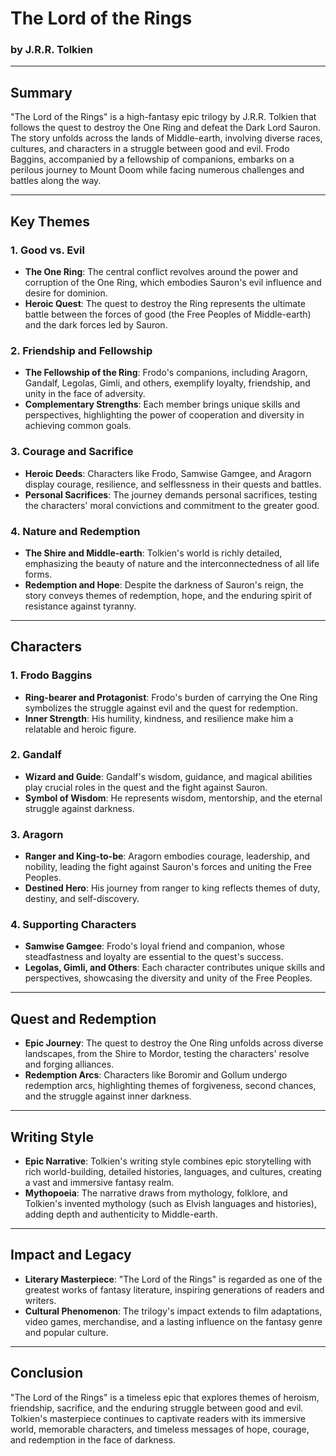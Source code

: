 # The Lord of the Rings

### by J.R.R. Tolkien

---

## Summary

"The Lord of the Rings" is a high-fantasy epic trilogy by J.R.R. Tolkien that follows the quest to destroy the One Ring and defeat the Dark Lord Sauron. The story unfolds across the lands of Middle-earth, involving diverse races, cultures, and characters in a struggle between good and evil. Frodo Baggins, accompanied by a fellowship of companions, embarks on a perilous journey to Mount Doom while facing numerous challenges and battles along the way.

---

## Key Themes

### 1. Good vs. Evil

- **The One Ring**: The central conflict revolves around the power and corruption of the One Ring, which embodies Sauron's evil influence and desire for dominion.
- **Heroic Quest**: The quest to destroy the Ring represents the ultimate battle between the forces of good (the Free Peoples of Middle-earth) and the dark forces led by Sauron.

### 2. Friendship and Fellowship

- **The Fellowship of the Ring**: Frodo's companions, including Aragorn, Gandalf, Legolas, Gimli, and others, exemplify loyalty, friendship, and unity in the face of adversity.
- **Complementary Strengths**: Each member brings unique skills and perspectives, highlighting the power of cooperation and diversity in achieving common goals.

### 3. Courage and Sacrifice

- **Heroic Deeds**: Characters like Frodo, Samwise Gamgee, and Aragorn display courage, resilience, and selflessness in their quests and battles.
- **Personal Sacrifices**: The journey demands personal sacrifices, testing the characters' moral convictions and commitment to the greater good.

### 4. Nature and Redemption

- **The Shire and Middle-earth**: Tolkien's world is richly detailed, emphasizing the beauty of nature and the interconnectedness of all life forms.
- **Redemption and Hope**: Despite the darkness of Sauron's reign, the story conveys themes of redemption, hope, and the enduring spirit of resistance against tyranny.

---

## Characters

### 1. Frodo Baggins

- **Ring-bearer and Protagonist**: Frodo's burden of carrying the One Ring symbolizes the struggle against evil and the quest for redemption.
- **Inner Strength**: His humility, kindness, and resilience make him a relatable and heroic figure.

### 2. Gandalf

- **Wizard and Guide**: Gandalf's wisdom, guidance, and magical abilities play crucial roles in the quest and the fight against Sauron.
- **Symbol of Wisdom**: He represents wisdom, mentorship, and the eternal struggle against darkness.

### 3. Aragorn

- **Ranger and King-to-be**: Aragorn embodies courage, leadership, and nobility, leading the fight against Sauron's forces and uniting the Free Peoples.
- **Destined Hero**: His journey from ranger to king reflects themes of duty, destiny, and self-discovery.

### 4. Supporting Characters

- **Samwise Gamgee**: Frodo's loyal friend and companion, whose steadfastness and loyalty are essential to the quest's success.
- **Legolas, Gimli, and Others**: Each character contributes unique skills and perspectives, showcasing the diversity and unity of the Free Peoples.

---

## Quest and Redemption

- **Epic Journey**: The quest to destroy the One Ring unfolds across diverse landscapes, from the Shire to Mordor, testing the characters' resolve and forging alliances.
- **Redemption Arcs**: Characters like Boromir and Gollum undergo redemption arcs, highlighting themes of forgiveness, second chances, and the struggle against inner darkness.

---

## Writing Style

- **Epic Narrative**: Tolkien's writing style combines epic storytelling with rich world-building, detailed histories, languages, and cultures, creating a vast and immersive fantasy realm.
- **Mythopoeia**: The narrative draws from mythology, folklore, and Tolkien's invented mythology (such as Elvish languages and histories), adding depth and authenticity to Middle-earth.

---

## Impact and Legacy

- **Literary Masterpiece**: "The Lord of the Rings" is regarded as one of the greatest works of fantasy literature, inspiring generations of readers and writers.
- **Cultural Phenomenon**: The trilogy's impact extends to film adaptations, video games, merchandise, and a lasting influence on the fantasy genre and popular culture.

---

## Conclusion

"The Lord of the Rings" is a timeless epic that explores themes of heroism, friendship, sacrifice, and the enduring struggle between good and evil. Tolkien's masterpiece continues to captivate readers with its immersive world, memorable characters, and timeless messages of hope, courage, and redemption in the face of darkness.
